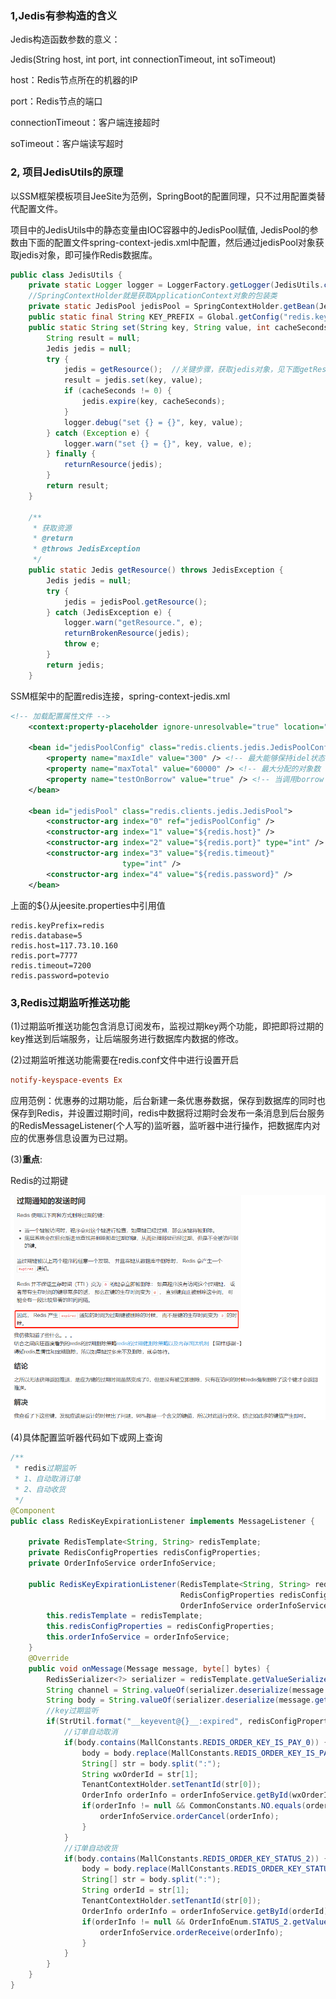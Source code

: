 ### 1,Jedis有参构造的含义

Jedis构造函数参数的意义：

Jedis(String host, int port, int connectionTimeout, int soTimeout) 

host：Redis节点所在的机器的IP

port：Redis节点的端口

connectionTimeout：客户端连接超时

soTimeout：客户端读写超时

### 2, 项目JedisUtils的原理

以SSM框架模板项目JeeSite为范例，SpringBoot的配置同理，只不过用配置类替代配置文件。

项目中的JedisUtils中的静态变量由IOC容器中的JedisPool赋值, JedisPool的参数由下面的配置文件spring-context-jedis.xml中配置，然后通过jedisPool对象获取jedis对象，即可操作Redis数据库。

```java
public class JedisUtils {
	private static Logger logger = LoggerFactory.getLogger(JedisUtils.class);
	//SpringContextHolder就是获取ApplicationContext对象的包装类
	private static JedisPool jedisPool = SpringContextHolder.getBean(JedisPool.class);
	public static final String KEY_PREFIX = Global.getConfig("redis.keyPrefix");
    public static String set(String key, String value, int cacheSeconds) {
		String result = null;
		Jedis jedis = null;
		try {
			jedis = getResource();  //关键步骤，获取jedis对象，见下面getResource()方法
			result = jedis.set(key, value);
			if (cacheSeconds != 0) {
				jedis.expire(key, cacheSeconds);
			}
			logger.debug("set {} = {}", key, value);
		} catch (Exception e) {
			logger.warn("set {} = {}", key, value, e);
		} finally {
			returnResource(jedis);
		}
		return result;
	}
    
    /**
	 * 获取资源
	 * @return
	 * @throws JedisException
	 */
	public static Jedis getResource() throws JedisException {
		Jedis jedis = null;
		try {
			jedis = jedisPool.getResource();
		} catch (JedisException e) {
			logger.warn("getResource.", e);
			returnBrokenResource(jedis);
			throw e;
		}
		return jedis;
	}
```

SSM框架中的配置redis连接，spring-context-jedis.xml

```xml
<!-- 加载配置属性文件 -->
	<context:property-placeholder ignore-unresolvable="true" location="classpath:jeesite.properties" />
	
	<bean id="jedisPoolConfig" class="redis.clients.jedis.JedisPoolConfig">
		<property name="maxIdle" value="300" /> <!-- 最大能够保持idel状态的对象数  -->
		<property name="maxTotal" value="60000" /> <!-- 最大分配的对象数 -->
		<property name="testOnBorrow" value="true" /> <!-- 当调用borrow Object方法时，是否进行有效性检查 -->
	</bean>

	<bean id="jedisPool" class="redis.clients.jedis.JedisPool">
		<constructor-arg index="0" ref="jedisPoolConfig" />  
		<constructor-arg index="1" value="${redis.host}" />
		<constructor-arg index="2" value="${redis.port}" type="int" />
		<constructor-arg index="3" value="${redis.timeout}"
						 type="int" />
		<constructor-arg index="4" value="${redis.password}" />
	</bean>
```

上面的${}从jeesite.properties中引用值

```properties
redis.keyPrefix=redis
redis.database=5
redis.host=117.73.10.160
redis.port=7777
redis.timeout=7200
redis.password=potevio
```

### 3,Redis过期监听推送功能

(1)过期监听推送功能包含消息订阅发布，监视过期key两个功能，即把即将过期的key推送到后端服务，让后端服务进行数据库内数据的修改。

(2)过期监听推送功能需要在redis.conf文件中进行设置开启

```conf
notify-keyspace-events Ex
```

应用范例：优惠券的过期功能，后台新建一条优惠券数据，保存到数据库的同时也保存到Redis，并设置过期时间，redis中数据将过期时会发布一条消息到后台服务的RedisMessageListener(个人写的)监听器，监听器中进行操作，把数据库内对应的优惠券信息设置为已过期。

(3)**重点**:

Redis的过期键

![1661398515213](note-images/1661398515213.png)

(4)具体配置监听器代码如下或网上查询

```java
/**
 * redis过期监听
 * 1、自动取消订单
 * 2、自动收货
 */
@Component
public class RedisKeyExpirationListener implements MessageListener {

	private RedisTemplate<String, String> redisTemplate;
	private RedisConfigProperties redisConfigProperties;
	private OrderInfoService orderInfoService;

	public RedisKeyExpirationListener(RedisTemplate<String, String> redisTemplate,
									  RedisConfigProperties redisConfigProperties,
									  OrderInfoService orderInfoService){
		this.redisTemplate = redisTemplate;
		this.redisConfigProperties = redisConfigProperties;
		this.orderInfoService = orderInfoService;
	}
	@Override
	public void onMessage(Message message, byte[] bytes) {
		RedisSerializer<?> serializer = redisTemplate.getValueSerializer();
		String channel = String.valueOf(serializer.deserialize(message.getChannel()));
		String body = String.valueOf(serializer.deserialize(message.getBody()));
		//key过期监听
		if(StrUtil.format("__keyevent@{}__:expired", redisConfigProperties.getDatabase()).equals(channel)){
			//订单自动取消
			if(body.contains(MallConstants.REDIS_ORDER_KEY_IS_PAY_0)) {
				body = body.replace(MallConstants.REDIS_ORDER_KEY_IS_PAY_0, "");
				String[] str = body.split(":");
				String wxOrderId = str[1];
				TenantContextHolder.setTenantId(str[0]);
				OrderInfo orderInfo = orderInfoService.getById(wxOrderId);
				if(orderInfo != null && CommonConstants.NO.equals(orderInfo.getIsPay())){//只有待支付的订单能取消
					orderInfoService.orderCancel(orderInfo);
				}
			}
			//订单自动收货
			if(body.contains(MallConstants.REDIS_ORDER_KEY_STATUS_2)) {
				body = body.replace(MallConstants.REDIS_ORDER_KEY_STATUS_2, "");
				String[] str = body.split(":");
				String orderId = str[1];
				TenantContextHolder.setTenantId(str[0]);
				OrderInfo orderInfo = orderInfoService.getById(orderId);
				if(orderInfo != null && OrderInfoEnum.STATUS_2.getValue().equals(orderInfo.getStatus())){//只有待收货的订单能收货
					orderInfoService.orderReceive(orderInfo);
				}
			}
		}
	}
}
```

